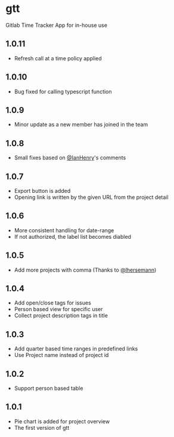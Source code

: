 # gtt
Gitlab Time Tracker App for in-house use

## 1.0.11
- Refresh call at a time policy applied

## 1.0.10
- Bug fixed for calling typescript function

## 1.0.9
- Minor update as a new member has joined in the team

## 1.0.8
- Small fixes based on [@IanHenry](https://github.com/IanHenry)'s comments

## 1.0.7
- Export button is added
- Opening link is written by the given URL from the project detail

## 1.0.6
- More consistent handling for date-range
- If not authorized, the label list becomes diabled

## 1.0.5
- Add more projects with comma (Thanks to [@lhersemann](https://github.com/lhersemann))

## 1.0.4
- Add open/close tags for issues
- Person based view for specific user
- Collect project description tags in title

## 1.0.3
- Add quarter based time ranges in predefined links
- Use Project name instead of project id

## 1.0.2
- Support person based table

## 1.0.1
- Pie chart is added for project overview
- The first version of gtt
